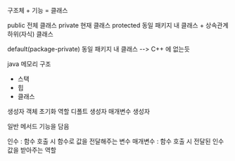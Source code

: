 구조체 + 기능 = 클래스

public 		                  전체 클래스
private 		                현재 클래스
protected 	                동일 패키지 내 클래스 + 상속관계 하위(자식) 클래스

default(package-private) 		동일 패키지 내 클래스    --> C++ 에 없는듯

java 메모리 구조
- 스택
- 힙
- 클래스

생성자 		    객체 초기화 역할
디폴트 생성자                매개변수 생성자

일반 메서드 	  기능을 담음

인수     : 함수 호출 시 함수로 값을 전달해주는 변수
매개변수 : 함수 호출 시 전달된 인수값을 받아주는 역할

